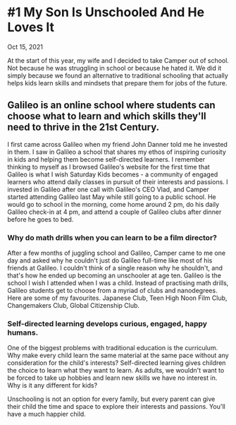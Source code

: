 
# #1 My Son Is Unschooled And He Loves It

Oct 15, 2021


At the start of this year, my wife and I decided to take Camper out of
school. Not because he was struggling in school or because he hated it.
We did it simply because we found an alternative to traditional
schooling that actually helps kids learn skills and mindsets that
prepare them for jobs of the future.

## Galileo is an online school where students can choose what to learn and which skills they'll need to thrive in the 21st Century.

I first came across Galileo when my friend John Danner told me he
invested in them. I saw in Galileo a school that shares my ethos of
inspiring curiosity in kids and helping them become self-directed
learners. I remember thinking to myself as I browsed Galileo's website
for the first time that Galileo is what I wish Saturday Kids becomes - a
community of engaged learners who attend daily classes in pursuit of
their interests and passions. I invested in Galileo after one call with
Galileo's CEO Vlad, and Camper started attending Galileo last May while
still going to a public school. He would go to school in the morning,
come home around 2 pm, do his daily Galileo check-in at 4 pm, and attend
a couple of Galileo clubs after dinner before he goes to bed.

### Why do math drills when you can learn to be a film director?

After a few months of juggling school and Galileo, Camper came to me one
day and asked why he couldn't just do Galileo full-time like most of his
friends at Galileo. I couldn't think of a single reason why he
shouldn't, and that's how he ended up becoming an unschooler at age ten.
Galileo is the school I wish I attended when I was a child. Instead of
practising math drills, Galileo students get to choose from a myriad of
clubs and nanodegrees. Here are some of my favourites. Japanese Club,
Teen High Noon Film Club, Changemakers Club, Global Citizenship Club.

### Self-directed learning develops curious, engaged, happy humans.

One of the biggest problems with traditional education is the
curriculum. Why make every child learn the same material at the same
pace without any consideration for the child's interests? Self-directed
learning gives children the choice to learn what they want to learn. As
adults, we wouldn't want to be forced to take up hobbies and learn new
skills we have no interest in. Why is it any different for kids?

Unschooling is not an option for every family, but every parent can give
their child the time and space to explore their interests and passions.
You'll have a much happier child.

